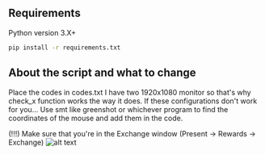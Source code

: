 ## Requirements
Python version 3.X+
```sh
pip install -r requirements.txt
```

## About the script and what to change
Place the codes in codes.txt
I have two 1920x1080 monitor so that's why check_x function works the way it does.
If these configurations don't work for you... Use smt like greenshot or whichever program to find the coordinates of the mouse and add them in the code.

(!!!) Make sure that you're in the Exchange window (Present -> Rewards -> Exchange)
![alt text](https://i.imgur.com/yY3MLQx.png)

